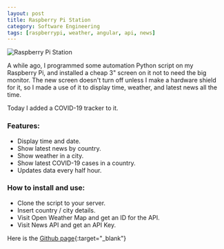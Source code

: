 ```yaml
---
layout: post
title: Raspberry Pi Station
category: Software Engineering
tags: [raspberrypi, weather, angular, api, news]
---
```


![Raspberry Pi Station]({{site.images_url}}2020/04/rpi-station.jpg)

A while ago, I programmed some automation Python script on my Raspberry Pi, and installed a cheap 3" screen on it not to need the big monitor. The new screen doesn't turn off unless I make a hardware shield for it, so I made a use of it to display time, weather, and latest news all the time.  

Today I added a COVID-19 tracker to it.  

### Features:
* Display time and date.
* Show latest news by country.
* Show weather in a city.
* Show latest COVID-19 cases in a country.
* Updates data every half hour.

### How to install and use:
* Clone the script to your server.
* Insert country / city details.
* Visit Open Weather Map and get an ID for the API.
* Visit News API and get an API Key.


Here is the [Github page](https://github.com/housamz/rpi-station){:target="_blank"}

